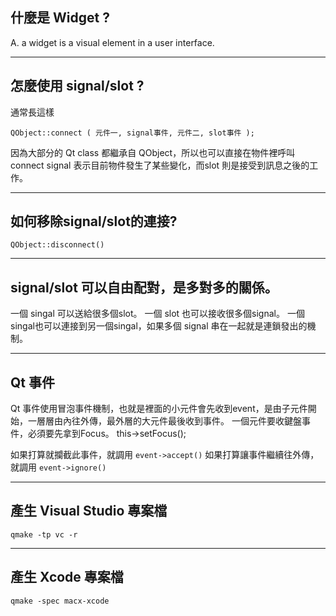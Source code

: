 
## 什麼是 Widget ?

A. a widget is a visual element in a user interface.

--------------

## 怎麼使用 signal/slot ?

通常長這樣

    QObject::connect ( 元件一, signal事件, 元件二, slot事件 );

因為大部分的 Qt class 都繼承自 QObject，所以也可以直接在物件裡呼叫 connect
signal 表示目前物件發生了某些變化，而slot 則是接受到訊息之後的工作。

-----------------

## 如何移除signal/slot的連接?

`QObject::disconnect()`

------------------

## signal/slot 可以自由配對，是多對多的關係。

一個 singal 可以送給很多個slot。
一個 slot 也可以接收很多個signal。
一個singal也可以連接到另一個singal，如果多個 signal 串在一起就是連鎖發出的機制。

-----------------

## Qt 事件

Qt 事件使用冒泡事件機制，也就是裡面的小元件會先收到event，是由子元件開始，一層層由內往外傳，最外層的大元件最後收到事件。
一個元件要收鍵盤事件，必須要先拿到Focus。
this->setFocus();

如果打算就攔截此事件，就調用 `event->accept()`
如果打算讓事件繼續往外傳，就調用 `event->ignore()`

--------------------

## 產生 Visual Studio 專案檔

    qmake -tp vc -r
    
--------------------

## 產生 Xcode 專案檔

    qmake -spec macx-xcode